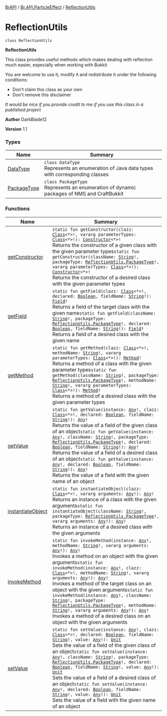 [BrAPI](../../index.md) / [Br.API.ParticleEffect](../index.md) / [ReflectionUtils](./index.md)

# ReflectionUtils

`class ReflectionUtils`

**ReflectionUtils**

 This class provides useful methods which makes dealing with reflection much easier, especially when working with Bukkit

 You are welcome to use it, modify it and redistribute it under the following conditions:

 * Don't claim this class as your own
* Don't remove this disclaimer


 *It would be nice if you provide credit to me if you use this class in a published project*

**Author**
DarkBlade12

**Version**
1.1

### Types

| Name | Summary |
|---|---|
| [DataType](-data-type/index.md) | `class DataType`<br>Represents an enumeration of Java data types with corresponding classes  |
| [PackageType](-package-type/index.md) | `class PackageType`<br>Represents an enumeration of dynamic packages of NMS and CraftBukkit  |

### Functions

| Name | Summary |
|---|---|
| [getConstructor](get-constructor.md) | `static fun getConstructor(clazz: `[`Class`](https://docs.oracle.com/javase/8/docs/api/java/lang/Class.html)`<*>!, vararg parameterTypes: `[`Class`](https://docs.oracle.com/javase/8/docs/api/java/lang/Class.html)`<*>!): `[`Constructor`](https://docs.oracle.com/javase/8/docs/api/java/lang/reflect/Constructor.html)`<*>!`<br>Returns the constructor of a given class with the given parameter types`static fun getConstructor(className: `[`String`](https://kotlinlang.org/api/latest/jvm/stdlib/kotlin/-string/index.html)`!, packageType: `[`ReflectionUtils.PackageType`](-package-type/index.md)`!, vararg parameterTypes: `[`Class`](https://docs.oracle.com/javase/8/docs/api/java/lang/Class.html)`<*>!): `[`Constructor`](https://docs.oracle.com/javase/8/docs/api/java/lang/reflect/Constructor.html)`<*>!`<br>Returns the constructor of a desired class with the given parameter types |
| [getField](get-field.md) | `static fun getField(clazz: `[`Class`](https://docs.oracle.com/javase/8/docs/api/java/lang/Class.html)`<*>!, declared: `[`Boolean`](https://kotlinlang.org/api/latest/jvm/stdlib/kotlin/-boolean/index.html)`, fieldName: `[`String`](https://kotlinlang.org/api/latest/jvm/stdlib/kotlin/-string/index.html)`!): `[`Field`](https://docs.oracle.com/javase/8/docs/api/java/lang/reflect/Field.html)`!`<br>Returns a field of the target class with the given name`static fun getField(className: `[`String`](https://kotlinlang.org/api/latest/jvm/stdlib/kotlin/-string/index.html)`!, packageType: `[`ReflectionUtils.PackageType`](-package-type/index.md)`!, declared: `[`Boolean`](https://kotlinlang.org/api/latest/jvm/stdlib/kotlin/-boolean/index.html)`, fieldName: `[`String`](https://kotlinlang.org/api/latest/jvm/stdlib/kotlin/-string/index.html)`!): `[`Field`](https://docs.oracle.com/javase/8/docs/api/java/lang/reflect/Field.html)`!`<br>Returns a field of a desired class with the given name |
| [getMethod](get-method.md) | `static fun getMethod(clazz: `[`Class`](https://docs.oracle.com/javase/8/docs/api/java/lang/Class.html)`<*>!, methodName: `[`String`](https://kotlinlang.org/api/latest/jvm/stdlib/kotlin/-string/index.html)`!, vararg parameterTypes: `[`Class`](https://docs.oracle.com/javase/8/docs/api/java/lang/Class.html)`<*>!): `[`Method`](https://docs.oracle.com/javase/8/docs/api/java/lang/reflect/Method.html)`!`<br>Returns a method of a class with the given parameter types`static fun getMethod(className: `[`String`](https://kotlinlang.org/api/latest/jvm/stdlib/kotlin/-string/index.html)`!, packageType: `[`ReflectionUtils.PackageType`](-package-type/index.md)`!, methodName: `[`String`](https://kotlinlang.org/api/latest/jvm/stdlib/kotlin/-string/index.html)`!, vararg parameterTypes: `[`Class`](https://docs.oracle.com/javase/8/docs/api/java/lang/Class.html)`<*>!): `[`Method`](https://docs.oracle.com/javase/8/docs/api/java/lang/reflect/Method.html)`!`<br>Returns a method of a desired class with the given parameter types |
| [getValue](get-value.md) | `static fun getValue(instance: `[`Any`](https://kotlinlang.org/api/latest/jvm/stdlib/kotlin/-any/index.html)`!, clazz: `[`Class`](https://docs.oracle.com/javase/8/docs/api/java/lang/Class.html)`<*>!, declared: `[`Boolean`](https://kotlinlang.org/api/latest/jvm/stdlib/kotlin/-boolean/index.html)`, fieldName: `[`String`](https://kotlinlang.org/api/latest/jvm/stdlib/kotlin/-string/index.html)`!): `[`Any`](https://kotlinlang.org/api/latest/jvm/stdlib/kotlin/-any/index.html)`!`<br>Returns the value of a field of the given class of an object`static fun getValue(instance: `[`Any`](https://kotlinlang.org/api/latest/jvm/stdlib/kotlin/-any/index.html)`!, className: `[`String`](https://kotlinlang.org/api/latest/jvm/stdlib/kotlin/-string/index.html)`!, packageType: `[`ReflectionUtils.PackageType`](-package-type/index.md)`!, declared: `[`Boolean`](https://kotlinlang.org/api/latest/jvm/stdlib/kotlin/-boolean/index.html)`, fieldName: `[`String`](https://kotlinlang.org/api/latest/jvm/stdlib/kotlin/-string/index.html)`!): `[`Any`](https://kotlinlang.org/api/latest/jvm/stdlib/kotlin/-any/index.html)`!`<br>Returns the value of a field of a desired class of an object`static fun getValue(instance: `[`Any`](https://kotlinlang.org/api/latest/jvm/stdlib/kotlin/-any/index.html)`!, declared: `[`Boolean`](https://kotlinlang.org/api/latest/jvm/stdlib/kotlin/-boolean/index.html)`, fieldName: `[`String`](https://kotlinlang.org/api/latest/jvm/stdlib/kotlin/-string/index.html)`!): `[`Any`](https://kotlinlang.org/api/latest/jvm/stdlib/kotlin/-any/index.html)`!`<br>Returns the value of a field with the given name of an object |
| [instantiateObject](instantiate-object.md) | `static fun instantiateObject(clazz: `[`Class`](https://docs.oracle.com/javase/8/docs/api/java/lang/Class.html)`<*>!, vararg arguments: `[`Any`](https://kotlinlang.org/api/latest/jvm/stdlib/kotlin/-any/index.html)`!): `[`Any`](https://kotlinlang.org/api/latest/jvm/stdlib/kotlin/-any/index.html)`!`<br>Returns an instance of a class with the given arguments`static fun instantiateObject(className: `[`String`](https://kotlinlang.org/api/latest/jvm/stdlib/kotlin/-string/index.html)`!, packageType: `[`ReflectionUtils.PackageType`](-package-type/index.md)`!, vararg arguments: `[`Any`](https://kotlinlang.org/api/latest/jvm/stdlib/kotlin/-any/index.html)`!): `[`Any`](https://kotlinlang.org/api/latest/jvm/stdlib/kotlin/-any/index.html)`!`<br>Returns an instance of a desired class with the given arguments |
| [invokeMethod](invoke-method.md) | `static fun invokeMethod(instance: `[`Any`](https://kotlinlang.org/api/latest/jvm/stdlib/kotlin/-any/index.html)`!, methodName: `[`String`](https://kotlinlang.org/api/latest/jvm/stdlib/kotlin/-string/index.html)`!, vararg arguments: `[`Any`](https://kotlinlang.org/api/latest/jvm/stdlib/kotlin/-any/index.html)`!): `[`Any`](https://kotlinlang.org/api/latest/jvm/stdlib/kotlin/-any/index.html)`!`<br>Invokes a method on an object with the given arguments`static fun invokeMethod(instance: `[`Any`](https://kotlinlang.org/api/latest/jvm/stdlib/kotlin/-any/index.html)`!, clazz: `[`Class`](https://docs.oracle.com/javase/8/docs/api/java/lang/Class.html)`<*>!, methodName: `[`String`](https://kotlinlang.org/api/latest/jvm/stdlib/kotlin/-string/index.html)`!, vararg arguments: `[`Any`](https://kotlinlang.org/api/latest/jvm/stdlib/kotlin/-any/index.html)`!): `[`Any`](https://kotlinlang.org/api/latest/jvm/stdlib/kotlin/-any/index.html)`!`<br>Invokes a method of the target class on an object with the given arguments`static fun invokeMethod(instance: `[`Any`](https://kotlinlang.org/api/latest/jvm/stdlib/kotlin/-any/index.html)`!, className: `[`String`](https://kotlinlang.org/api/latest/jvm/stdlib/kotlin/-string/index.html)`!, packageType: `[`ReflectionUtils.PackageType`](-package-type/index.md)`!, methodName: `[`String`](https://kotlinlang.org/api/latest/jvm/stdlib/kotlin/-string/index.html)`!, vararg arguments: `[`Any`](https://kotlinlang.org/api/latest/jvm/stdlib/kotlin/-any/index.html)`!): `[`Any`](https://kotlinlang.org/api/latest/jvm/stdlib/kotlin/-any/index.html)`!`<br>Invokes a method of a desired class on an object with the given arguments |
| [setValue](set-value.md) | `static fun setValue(instance: `[`Any`](https://kotlinlang.org/api/latest/jvm/stdlib/kotlin/-any/index.html)`!, clazz: `[`Class`](https://docs.oracle.com/javase/8/docs/api/java/lang/Class.html)`<*>!, declared: `[`Boolean`](https://kotlinlang.org/api/latest/jvm/stdlib/kotlin/-boolean/index.html)`, fieldName: `[`String`](https://kotlinlang.org/api/latest/jvm/stdlib/kotlin/-string/index.html)`!, value: `[`Any`](https://kotlinlang.org/api/latest/jvm/stdlib/kotlin/-any/index.html)`!): `[`Unit`](https://kotlinlang.org/api/latest/jvm/stdlib/kotlin/-unit/index.html)<br>Sets the value of a field of the given class of an object`static fun setValue(instance: `[`Any`](https://kotlinlang.org/api/latest/jvm/stdlib/kotlin/-any/index.html)`!, className: `[`String`](https://kotlinlang.org/api/latest/jvm/stdlib/kotlin/-string/index.html)`!, packageType: `[`ReflectionUtils.PackageType`](-package-type/index.md)`!, declared: `[`Boolean`](https://kotlinlang.org/api/latest/jvm/stdlib/kotlin/-boolean/index.html)`, fieldName: `[`String`](https://kotlinlang.org/api/latest/jvm/stdlib/kotlin/-string/index.html)`!, value: `[`Any`](https://kotlinlang.org/api/latest/jvm/stdlib/kotlin/-any/index.html)`!): `[`Unit`](https://kotlinlang.org/api/latest/jvm/stdlib/kotlin/-unit/index.html)<br>Sets the value of a field of a desired class of an object`static fun setValue(instance: `[`Any`](https://kotlinlang.org/api/latest/jvm/stdlib/kotlin/-any/index.html)`!, declared: `[`Boolean`](https://kotlinlang.org/api/latest/jvm/stdlib/kotlin/-boolean/index.html)`, fieldName: `[`String`](https://kotlinlang.org/api/latest/jvm/stdlib/kotlin/-string/index.html)`!, value: `[`Any`](https://kotlinlang.org/api/latest/jvm/stdlib/kotlin/-any/index.html)`!): `[`Unit`](https://kotlinlang.org/api/latest/jvm/stdlib/kotlin/-unit/index.html)<br>Sets the value of a field with the given name of an object |
